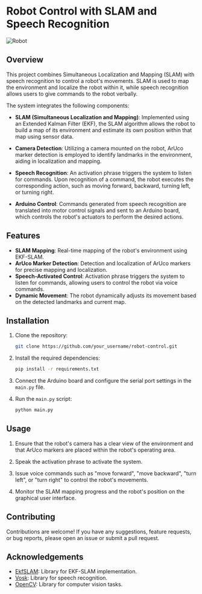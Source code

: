 # Robot Control with SLAM and Speech Recognition

![Robot](https://your_image_url_here.jpg)

## Overview

This project combines Simultaneous Localization and Mapping (SLAM) with speech recognition to control a robot's movements. SLAM is used to map the environment and localize the robot within it, while speech recognition allows users to give commands to the robot verbally.

The system integrates the following components:

- **SLAM (Simultaneous Localization and Mapping)**: Implemented using an Extended Kalman Filter (EKF), the SLAM algorithm allows the robot to build a map of its environment and estimate its own position within that map using sensor data.

- **Camera Detection**: Utilizing a camera mounted on the robot, ArUco marker detection is employed to identify landmarks in the environment, aiding in localization and mapping.

- **Speech Recognition**: An activation phrase triggers the system to listen for commands. Upon recognition of a command, the robot executes the corresponding action, such as moving forward, backward, turning left, or turning right.

- **Arduino Control**: Commands generated from speech recognition are translated into motor control signals and sent to an Arduino board, which controls the robot's actuators to perform the desired actions.

## Features

- **SLAM Mapping**: Real-time mapping of the robot's environment using EKF-SLAM.
- **ArUco Marker Detection**: Detection and localization of ArUco markers for precise mapping and localization.
- **Speech-Activated Control**: Activation phrase triggers the system to listen for commands, allowing users to control the robot via voice commands.
- **Dynamic Movement**: The robot dynamically adjusts its movement based on the detected landmarks and current map.

## Installation

1. Clone the repository:

   ```bash
   git clone https://github.com/your_username/robot-control.git
   ```

2. Install the required dependencies:

   ```bash
   pip install -r requirements.txt
   ```

3. Connect the Arduino board and configure the serial port settings in the `main.py` file.

4. Run the `main.py` script:

   ```bash
   python main.py
   ```

## Usage

1. Ensure that the robot's camera has a clear view of the environment and that ArUco markers are placed within the robot's operating area.

2. Speak the activation phrase to activate the system.

3. Issue voice commands such as "move forward", "move backward", "turn left", or "turn right" to control the robot's movements.

4. Monitor the SLAM mapping progress and the robot's position on the graphical user interface.

## Contributing

Contributions are welcome! If you have any suggestions, feature requests, or bug reports, please open an issue or submit a pull request.

## Acknowledgements

- [EkfSLAM](https://github.com/your_username/ekf-slam): Library for EKF-SLAM implementation.
- [Vosk](https://github.com/your_username/vosk): Library for speech recognition.
- [OpenCV](https://github.com/opencv/opencv): Library for computer vision tasks.
